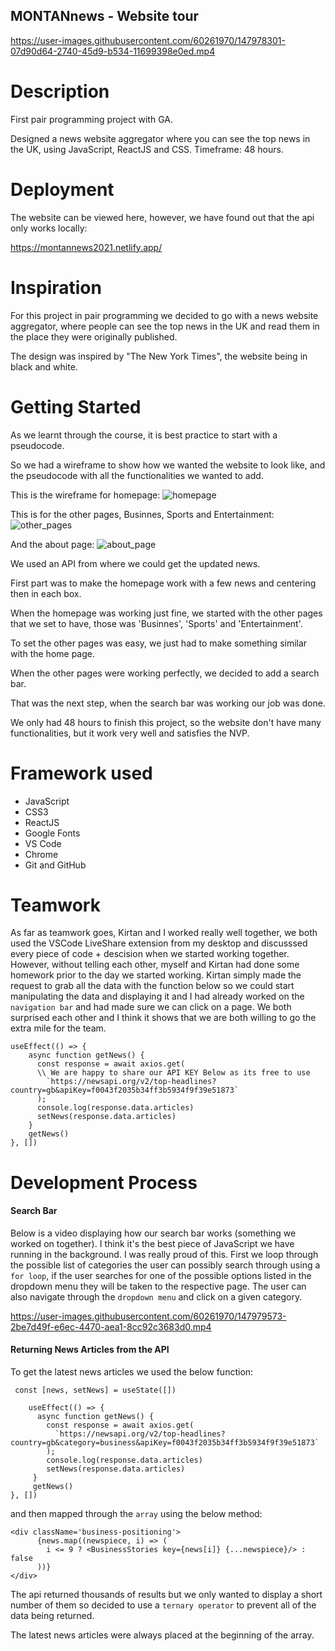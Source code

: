 ## MONTANnews - Website tour

https://user-images.githubusercontent.com/60261970/147978301-07d90d64-2740-45d9-b534-11699398e0ed.mp4


# Description

First pair programming project with GA.

Designed a news website aggregator where you can see the top news in the UK, using JavaScript, ReactJS and CSS.  Timeframe: 48 hours.

# Deployment

The website can be viewed here, however, we have found out that the api only works locally:

https://montannews2021.netlify.app/
 
# Inspiration

For this project in pair programming we decided to go with a news website aggregator, where people can see the top news in the UK and read them in the place they were originally published. 

The design was inspired by "The New York Times", the website being in black and white.

# Getting Started

As we learnt through the course, it is best practice to start with a pseudocode.

So we had a wireframe to show how we wanted the website to look like, and the pseudocode with all the functionalities we wanted to add.

This is the wireframe for homepage:
![homepage](https://user-images.githubusercontent.com/60261970/148035736-04082bca-4752-453a-8df4-4c07e236993a.png)

This is for the other pages, Businnes, Sports and Entertainment:
![other_pages](https://user-images.githubusercontent.com/60261970/148035841-05dea9cb-61a0-4605-9faf-54f8595b8fab.png)

And the about page:
![about_page](https://user-images.githubusercontent.com/60261970/148035854-c9ba139d-ec9e-4a98-9cfc-045e9dd8f81e.png)

We used an API from where we could get the updated news.

First part was to make the homepage work with a few news and centering then in each box.

When the homepage was working just fine, we started with the other pages that we set to have, those was 'Businnes', 'Sports' and 'Entertainment'.

To set the other pages was easy, we just had to make something similar with the home page.

When the other pages were working perfectly, we decided to add a search bar.

That was the next step, when the search bar was working our job was done.

We only had 48 hours to finish this project, so the website don't have many functionalities, but it work very well and satisfies the NVP.


# Framework used

* JavaScript
* CSS3
* ReactJS
* Google Fonts
* VS Code
* Chrome
* Git and GitHub


# Teamwork

As far as teamwork goes, Kirtan and I worked really well together, we both used the VSCode LiveShare extension from my desktop and discusssed every piece of code + descision when we started working together. However, without telling each other, myself and Kirtan had done some homework prior to the day we started working. Kirtan simply made the request to grab all the data with the function below so we could start manipulating the data and displaying it and I had already worked on the `navigation bar` and had made sure we can click on a page. We both surprised each other and I think it shows that we are both willing to go the extra mile for the team.

```
useEffect(() => {
    async function getNews() {
      const response = await axios.get(
      \\ We are happy to share our API KEY Below as its free to use
        `https://newsapi.org/v2/top-headlines?country=gb&apiKey=f0043f2035b34ff3b5934f9f39e51873`
      );
      console.log(response.data.articles)
      setNews(response.data.articles)
    }
    getNews()
}, [])
```

# Development Process

#### Search Bar

Below is a video displaying how our search bar works (something we worked on together). I think it's the best piece of JavaScript we have running in the background. I was really proud of this. First we loop through the possible list of categories the user can possibly search through using a `for loop`, if the user searches for one of the possible options listed in the dropdown menu they will be taken to the respective page. The user can also navigate through the `dropdown menu` and click on a given category.

https://user-images.githubusercontent.com/60261970/147979573-2be7d49f-e6ec-4470-aea1-8cc92c3683d0.mp4

#### Returning News Articles from the API

To get the latest news articles we used the below function: 

```
 const [news, setNews] = useState([])

    useEffect(() => {
      async function getNews() {
        const response = await axios.get(
          `https://newsapi.org/v2/top-headlines?country=gb&category=business&apiKey=f0043f2035b34ff3b5934f9f39e51873`
        );
        console.log(response.data.articles)
        setNews(response.data.articles)
     }
     getNews()
}, [])
```

and then mapped through the `array` using the below method:

```
<div className='business-positioning'>
      {news.map((newspiece, i) => (
        i <= 9 ? <BusinessStories key={news[i]} {...newspiece}/> : false
      ))}
</div>
```

The api returned thousands of results but we only wanted to display a short number of them so decided to use a `ternary operator` to prevent all of the data being returned. 

The latest news articles were always placed at the beginning of the array.
